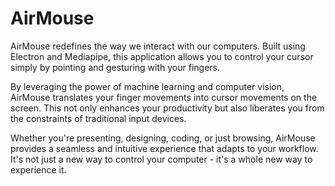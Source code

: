 # AirMouse

AirMouse redefines the way we interact with our computers. Built using Electron and Mediapipe, this application allows you to control your cursor simply by pointing and gesturing with your fingers.

By leveraging the power of machine learning and computer vision, AirMouse translates your finger movements into cursor movements on the screen. This not only enhances your productivity but also liberates you from the constraints of traditional input devices.

Whether you're presenting, designing, coding, or just browsing, AirMouse provides a seamless and intuitive experience that adapts to your workflow. It's not just a new way to control your computer - it's a whole new way to experience it.
